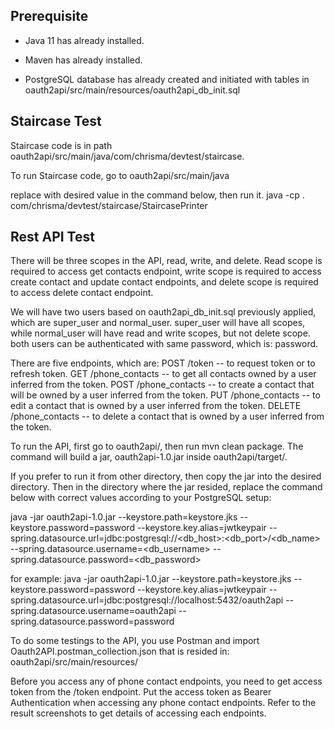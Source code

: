 Prerequisite
------------
- Java 11 has already installed.

- Maven has already installed.

- PostgreSQL database has already created and initiated with tables in oauth2api/src/main/resources/oauth2api_db_init.sql


Staircase Test
--------------
Staircase code is in path oauth2api/src/main/java/com/chrisma/devtest/staircase.

To run Staircase code, go to oauth2api/src/main/java

replace <n> with desired value in the command below, then run it.
java -cp . com/chrisma/devtest/staircase/StaircasePrinter <n>


Rest API Test
-------------
There will be three scopes in the API, read, write, and delete.
Read scope is required to access get contacts endpoint, write scope is required to access create contact and update contact endpoints,
and delete scope is required to access delete contact endpoint.

We will have two users based on oauth2api_db_init.sql previously applied, which are super_user and normal_user.
super_user will have all scopes, while normal_user will have read and write scopes, but not delete scope.
both users can be authenticated with same password, which is: password.

There are five endpoints, which are:
POST /token             -- to request token or to refresh token.
GET /phone_contacts     -- to get all contacts owned by a user inferred from the token.
POST /phone_contacts     -- to create a contact that will be owned by a user inferred from the token.
PUT /phone_contacts     -- to edit a contact that is owned by a user inferred from the token.
DELETE /phone_contacts     -- to delete a contact that is owned by a user inferred from the token.

To run the API, first go to oauth2api/, then run mvn clean package.
The command will build a jar, oauth2api-1.0.jar inside oauth2api/target/.

If you prefer to run it from other directory, then copy the jar into the desired directory.
Then in the directory where the jar resided, replace the command below with correct values according to your PostgreSQL setup:

java -jar oauth2api-1.0.jar --keystore.path=keystore.jks --keystore.password=password --keystore.key.alias=jwtkeypair --spring.datasource.url=jdbc:postgresql://<db_host>:<db_port>/<db_name> --spring.datasource.username=<db_username> --spring.datasource.password=<db_password>

for example:
java -jar oauth2api-1.0.jar --keystore.path=keystore.jks --keystore.password=password --keystore.key.alias=jwtkeypair --spring.datasource.url=jdbc:postgresql://localhost:5432/oauth2api --spring.datasource.username=oauth2api --spring.datasource.password=password

To do some testings to the API, you use Postman and import Oauth2API.postman_collection.json that is resided in:
oauth2api/src/main/resources/

Before you access any of phone contact endpoints, you need to get access token from the /token endpoint.
Put the access token as Bearer Authentication when accessing any phone contact endpoints.
Refer to the result screenshots to get details of accessing each endpoints.